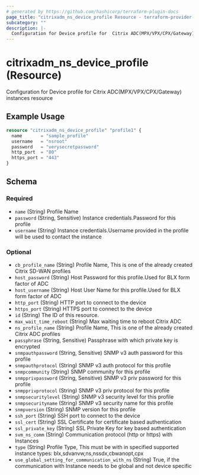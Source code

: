 ```yaml
---
# generated by https://github.com/hashicorp/terraform-plugin-docs
page_title: "citrixadm_ns_device_profile Resource - terraform-provider-citrixadm"
subcategory: ""
description: |-
  Configuration for Device profile for  Citrix ADC(MPX/VPX/CPX/Gateway) instances  resource
---
```


# citrixadm_ns_device_profile (Resource)

Configuration for Device profile for  Citrix ADC(MPX/VPX/CPX/Gateway) instances  resource

## Example Usage

```terraform
resource "citrixadm_ns_device_profile" "profile1" {
  name       = "sample_profile"
  username   = "nsroot"
  password   = "verysecretpassword"
  http_port  = "80"
  https_port = "443"
}
```

<!-- schema generated by tfplugindocs -->
## Schema

### Required

- `name` (String) Profile Name
- `password` (String, Sensitive) Instance credentials.Password for this profile
- `username` (String) Instance credentials.Username provided in the profile will be used to contact the instance

### Optional

- `cb_profile_name` (String) Profile Name, This is one of the already created Citrix SD-WAN profiles
- `host_password` (String) Host Password for this profile.Used for BLX form factor of ADC
- `host_username` (String) Host User Name for this profile.Used for BLX form factor of ADC
- `http_port` (String) HTTP port to connect to the device
- `https_port` (String) HTTPS port to connect to the device
- `id` (String) The ID of this resource.
- `max_wait_time_reboot` (String) Max waiting time to reboot Citrix ADC
- `ns_profile_name` (String) Profile Name, This is one of the already created Citrix ADC profiles
- `passphrase` (String, Sensitive) Passphrase with which private key is encrypted
- `snmpauthpassword` (String, Sensitive) SNMP v3 auth password for this profile
- `snmpauthprotocol` (String) SNMP v3 auth protocol for this profile
- `snmpcommunity` (String) SNMP community for this profile
- `snmpprivpassword` (String, Sensitive) SNMP v3 priv password for this profile
- `snmpprivprotocol` (String) SNMP v3 priv protocol for this profile
- `snmpsecuritylevel` (String) SNMP v3 security level for this profile
- `snmpsecurityname` (String) SNMP v3 security name for this profile
- `snmpversion` (String) SNMP version for this profile
- `ssh_port` (String) SSH port to connect to the device
- `ssl_cert` (String) SSL Certificate for certificate based authentication
- `ssl_private_key` (String) SSL Private Key for key based authentication
- `svm_ns_comm` (String) Communication protocol (http or https) with Instances
- `type` (String) Profile Type, This must be with in specified supported instance types: blx,sdvanvw,ns,nssdx,cbwanopt,cpx
- `use_global_setting_for_communication_with_ns` (String) True, if the communication with Instance needs to be global and not device specific



